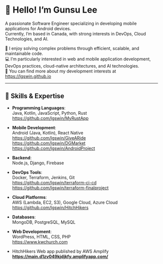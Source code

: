 # 👋 Hello! I’m Gunsu Lee  
A passionate Software Engineer specializing in developing mobile applications for Android devices. <br>
Currently, I’m based in Canada, with strong interests in DevOps, Cloud Technologies, and AI.

🌱 I enjoy solving complex problems through efficient, scalable, and maintainable code. <br>
💻 I’m particularly interested in web and mobile application development, DevOps practices, cloud-native architectures, and AI technologies. <br>
🔗 You can find more about my development interests at https://lgswin.github.io <br>

---

## 🚀 Skills & Expertise  
- **Programming Languages**:  
  Java, Kotlin, JavaScript, Python, Rust <br>
  https://github.com/lgswin/MyRustApp <br>
  
- **Mobile Development**:  
  Android (Java, Kotlin), React Native <br>
  https://github.com/lgswin/GiveARide  <br>
  https://github.com/lgswin/DGMarket <br>
  https://github.com/lgswin/AndroidProject <br>
  
- **Backend**:  
  Node.js, Django, Firebase

- **DevOps Tools**:  
  Docker, Terraform, Jenkins, Git <br>
  https://github.com/lgswin/terraform-ci-cd <br>
  https://github.com/lgswin/terraform-finalproject <br>
  
- **Cloud Platforms**:  
  AWS (Lambda, EC2, S3), Google Cloud, Azure Cloud <br>
  https://github.com/lgswin/HitchHikers <br>
  
- **Databases**:  
  MongoDB, PostgreSQL, MySQL
  
- **Web Development**:  
  WordPress, HTML, CSS, PHP <br>
  https://www.kwchurch.com <br>
  
- HitchHikers Web app published by AWS Amplify <b>
  https://main.d1zv049kjdjkfy.amplifyapp.com/
